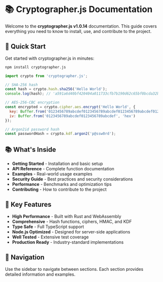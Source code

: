 # 📚 Cryptographer.js Documentation

Welcome to the **cryptographer.js v1.0.14** documentation. This guide covers everything you need to know to install, use, and contribute to the project.

## 🚀 Quick Start

Get started with cryptographer.js in minutes:

```bash
npm install cryptographer.js
```

```javascript
import crypto from 'cryptographer.js';

// SHA-256 hash
const hash = crypto.hash.sha256('Hello World');
console.log(hash); // 'a591a6d40bf420404a011733cfb7b190d62c65bf0bcda32b57b277d9ad9f146e'

// AES-256-CBC encryption
const encrypted = crypto.cipher.aes.encrypt('Hello World', {
  key: Buffer.from('0123456789abcdef0123456789abcdef0123456789abcdef0123456789abcdef', 'hex'),
  iv: Buffer.from('0123456789abcdef0123456789abcdef', 'hex')
});

// Argon2id password hash
const passwordHash = crypto.kdf.argon2('p@ssw0rd');
```

## 📚 What's Inside

- **Getting Started** - Installation and basic setup
- **API Reference** - Complete function documentation
- **Examples** - Real-world usage examples
- **Security Guide** - Best practices and security considerations
- **Performance** - Benchmarks and optimization tips
- **Contributing** - How to contribute to the project

## 🎯 Key Features

- **High Performance** - Built with Rust and WebAssembly
- **Comprehensive** - Hash functions, ciphers, HMAC, and KDF
- **Type Safe** - Full TypeScript support
- **Node.js Optimized** - Designed for server-side applications
- **Well Tested** - Extensive test coverage
- **Production Ready** - Industry-standard implementations

## 📖 Navigation

Use the sidebar to navigate between sections. Each section provides detailed information and examples.